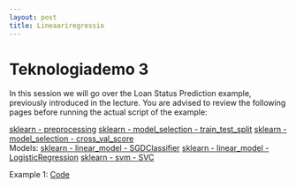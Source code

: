 ```yaml
---
layout: post
title: Lineaariregressio
---
```


# Teknologiademo 3 #

In this session we will go over the Loan Status Prediction example, previously introduced in the lecture.
You are advised to review the following pages before running the actual script of the example:

[sklearn - preprocessing](https://scikit-learn.org/stable/modules/preprocessing.html)
[sklearn - model_selection - train_test_split](https://scikit-learn.org/stable/modules/generated/sklearn.model_selection.train_test_split.html)
[sklearn - model_selection - cross_val_score](https://scikit-learn.org/stable/modules/generated/sklearn.model_selection.cross_val_score.html)
</br>
Models:
[sklearn - linear_model - SGDClassifier](https://scikit-learn.org/stable/modules/generated/sklearn.linear_model.SGDClassifier.html)
[sklearn - linear_model - LogisticRegression](https://scikit-learn.org/stable/modules/generated/sklearn.linear_model.LogisticRegression.html)
[sklearn - svm - SVC](https://scikit-learn.org/stable/modules/generated/sklearn.svm.SVC.html)

Example 1:
[Code](https://github.com/jodatut/2019/blob/master/koodiesimerkit/loan_status_prediction.py)

